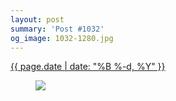 ```yaml
---
layout: post
summary: 'Post #1032'
og_image: 1032-1280.jpg
---
```


<p>
 <time>
  <a href="/1032">
   {{ page.date | date: "%B %-d, %Y" }}
  </a>
 </time>
 <a href="/1032">
  <figure data-taken="10/27/2019">
   <img sizes="(min-width: 700px) 50vw, calc(100vw - 2rem)" src="{{ site.assets_url }}/1032-640.jpg" srcset="{{ site.assets_url }}/1032-320.jpg 320w, {{ site.assets_url }}/1032-640.jpg 640w, {{ site.assets_url }}/1032-960.jpg 960w, {{ site.assets_url }}/1032-1280.jpg 1280w"/>
  </figure>
 </a>
</p>
